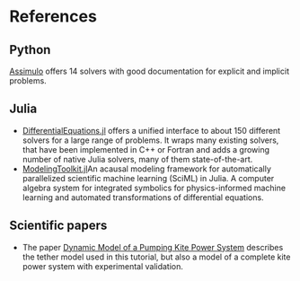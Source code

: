 # References

## Python
[Assimulo](https://jmodelica.org/assimulo/) offers 14 solvers
with good documentation for explicit and implicit problems.

## Julia
- [DifferentialEquations.jl](https://docs.sciml.ai/DiffEqDocs/stable/) offers a unified interface to about 150 different solvers for a large range of problems. It wraps many existing solvers, that have been implemented in C++ or Fortran and adds a growing number of native Julia solvers, many of them state-of-the-art.
- [ModelingToolkit.jl](https://github.com/SciML/ModelingToolkit.jl)An acausal modeling framework for automatically parallelized scientific machine learning (SciML) in Julia. A computer algebra system for integrated symbolics for physics-informed machine learning and automated transformations of differential equations. 

## Scientific papers
- The paper [Dynamic Model of a Pumping Kite Power System](http://arxiv.org/abs/1406.6218) describes the tether model used in this tutorial, but also a model of a complete kite power system with experimental validation.